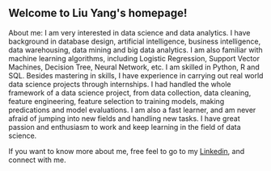 ## Welcome to Liu Yang's homepage!
About me: I am very interested in data science and data analytics. I have background in database design, artificial intelligence, business intelligence, data warehousing, data mining and big data analytics. I am also familiar with machine learning algorithms, including Logistic Regression, Support Vector Machines, Decision Tree, Neural Network, etc. I am skilled in Python, R and SQL. Besides mastering in skills, I have experience in carrying out real world data science projects through internships. I had handled the whole framework of a data science project, from data collection, data cleaning, feature engineering, feature selection to training models, making predications and model evaluations. I am also a fast learner, and am never afraid of jumping into new fields and handling new tasks. I have great passion and enthusiasm to work and keep learning in the field of data science.

If you want to know more about me, free feel to go to my [Linkedin](https://www.linkedin.com/in/liu-yang-484b0b102/), and connect with me.
